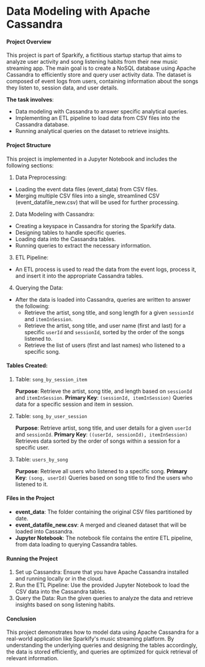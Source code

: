 # Data Modeling with Apache Cassandra

#### Project Overview
This project is part of Sparkify, a fictitious startup startup that aims to analyze user activity and song listening habits from their new music streaming app. The main goal is to create a NoSQL database using Apache Cassandra to efficiently store and query user activity data. The dataset is composed of event logs from users, containing information about the songs they listen to, session data, and user details.

**The task involves**:

- Data modeling with Cassandra to answer specific analytical queries.
- Implementing an ETL pipeline to load data from CSV files into the Cassandra database.
- Running analytical queries on the dataset to retrieve insights.


#### Project Structure
This project is implemented in a Jupyter Notebook and includes the following sections:

1. Data Preprocessing:

- Loading the event data files (event_data) from CSV files.
- Merging multiple CSV files into a single, streamlined CSV (event_datafile_new.csv) that will be used for further processing.

2. Data Modeling with Cassandra:

- Creating a keyspace in Cassandra for storing the Sparkify data.
- Designing tables to handle specific queries.
- Loading data into the Cassandra tables.
- Running queries to extract the necessary information.

3. ETL Pipeline:

- An ETL process is used to read the data from the event logs, process it, and insert it into the appropriate Cassandra tables.

4. Querying the Data:

- After the data is loaded into Cassandra, queries are written to answer the following:
    - Retrieve the artist, song title, and song length for a given `sessionId` and `itemInSession`.
    - Retrieve the artist, song title, and user name (first and last) for a specific `userId` and `sessionId`, sorted by the order of the songs listened to.
    - Retrieve the list of users (first and last names) who listened to a specific song.

#### Tables Created:
1. Table: `song_by_session_item`

    **Purpose**: Retrieve the artist, song title, and length based on `sessionId` and `itemInSession`.
    **Primary Key**: `(sessionId, itemInSession)`
    Queries data for a specific session and item in session.

2. Table: `song_by_user_session`

    **Purpose**: Retrieve artist, song title, and user details for a given `userId` and `sessionId`.
    **Primary Key**: `((userId, sessionId), itemInSession)`
    Retrieves data sorted by the order of songs within a session for a specific user.

3. Table: `users_by_song`

    **Purpose**: Retrieve all users who listened to a specific song.
    **Primary Key**: `(song, userId)`
    Queries based on song title to find the users who listened to it.

#### Files in the Project
- **event_data**: The folder containing the original CSV files partitioned by date.
- **event_datafile_new.csv**: A merged and cleaned dataset that will be loaded into Cassandra.
- **Jupyter Notebook**: The notebook file contains the entire ETL pipeline, from data loading to querying Cassandra tables.

#### Running the Project
1. Set up Cassandra: Ensure that you have Apache Cassandra installed and running locally or in the cloud.
2. Run the ETL Pipeline: Use the provided Jupyter Notebook to load the CSV data into the Cassandra tables.
3. Query the Data: Run the given queries to analyze the data and retrieve insights based on song listening habits.

#### Conclusion
This project demonstrates how to model data using Apache Cassandra for a real-world application like Sparkify's music streaming platform. By understanding the underlying queries and designing the tables accordingly, the data is stored efficiently, and queries are optimized for quick retrieval of relevant information.